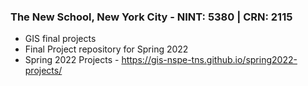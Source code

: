 ### The New School, New York City - NINT: 5380 | CRN: 2115

- GIS final projects
- Final Project repository for Spring 2022
- Spring 2022 Projects - https://gis-nspe-tns.github.io/spring2022-projects/

